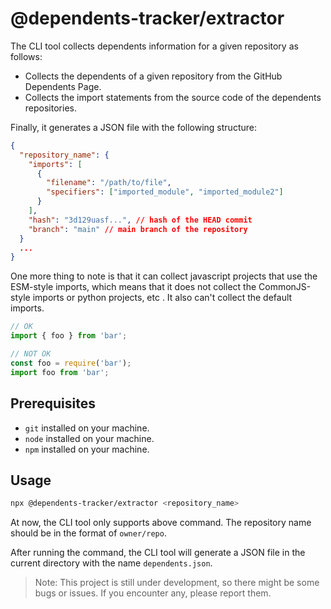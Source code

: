 # @dependents-tracker/extractor

The CLI tool collects dependents information for a given repository as follows:

- Collects the dependents of a given repository from the GitHub Dependents Page.
- Collects the import statements from the source code of the dependents repositories.

Finally, it generates a JSON file with the following structure:

```json
{
  "repository_name": {
    "imports": [
      {
        "filename": "/path/to/file",
        "specifiers": ["imported_module", "imported_module2"]
      }
    ],
    "hash": "3d129uasf...", // hash of the HEAD commit
    "branch": "main" // main branch of the repository
  }
  ...
}
```

One more thing to note is that it can collect javascript projects that use the ESM-style imports, which means that it does not collect the CommonJS-style imports or python projects, etc
. It also can't collect the default imports.

```javascript
// OK
import { foo } from 'bar';

// NOT OK
const foo = require('bar');
import foo from 'bar';
```

## Prerequisites

- `git` installed on your machine.
- `node` installed on your machine.
- `npm` installed on your machine.

## Usage

```bash
npx @dependents-tracker/extractor <repository_name>
```

At now, the CLI tool only supports above command. The repository name should be in the format of `owner/repo`.

After running the command, the CLI tool will generate a JSON file in the current directory with the name `dependents.json`.

> Note: This project is still under development, so there might be some bugs or issues. If you encounter any, please report them.
